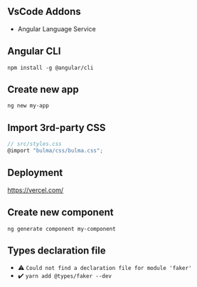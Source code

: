 ## VsCode Addons
- Angular Language Service

## Angular CLI
```console
npm install -g @angular/cli
```

## Create new app
```console
ng new my-app
```

## Import 3rd-party CSS
```js
// src/styles.css
@import "bulma/css/bulma.css";
```

## Deployment
https://vercel.com/

## Create new component
```console
ng generate component my-component
```

## Types declaration file
* ⚠️ `Could not find a declaration file for module 'faker'`
* ✔️ `yarn add @types/faker --dev`
